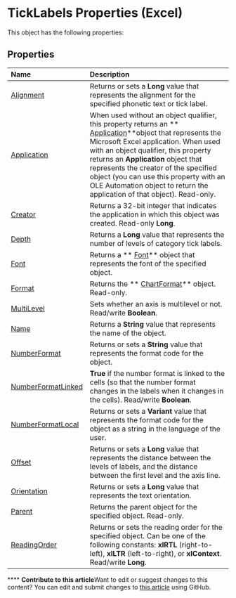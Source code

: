 
# TickLabels Properties (Excel)
This object has the following properties:

## Properties



|**Name**|**Description**|
|:-----|:-----|
| [Alignment](07298bc2-5b5b-2f6c-0bc5-012d7eada136.md)|Returns or sets a  **Long** value that represents the alignment for the specified phonetic text or tick label.|
| [Application](81b0c52c-23e0-889d-eb6b-22beae255730.md)|When used without an object qualifier, this property returns an  ** [Application](19b73597-5cf9-4f56-8227-b5211f657f6f.md)**object that represents the Microsoft Excel application. When used with an object qualifier, this property returns an  **Application** object that represents the creator of the specified object (you can use this property with an OLE Automation object to return the application of that object). Read-only.|
| [Creator](e319d5b6-9048-8823-0161-cba3ed4037f4.md)|Returns a 32-bit integer that indicates the application in which this object was created. Read-only  **Long**.|
| [Depth](657a5346-bce8-ff76-08f5-394b397c370e.md)|Returns a  **Long** value that represents the number of levels of category tick labels.|
| [Font](b241fa1f-592c-83ac-eb20-c5b0b7a94296.md)|Returns a  ** [Font](f4788ba4-1c4c-2f03-4d73-194bc9316825.md)** object that represents the font of the specified object.|
| [Format](96e6148c-723f-93e9-e01e-37671dff8d5e.md)|Returns the  ** [ChartFormat](edac71b7-ed38-6658-2cbf-6493dc1ad3ed.md)** object. Read-only.|
| [MultiLevel](f9f9d2bd-f3d0-e3a7-1630-f78e8b5777dc.md)|Sets whether an axis is multilevel or not. Read/write  **Boolean**. |
| [Name](a6edb084-c50f-df3e-22a2-dc811e72b419.md)|Returns a  **String** value that represents the name of the object.|
| [NumberFormat](f7bea9aa-73bf-9592-0764-28fa01eb5f48.md)|Returns or sets a  **String** value that represents the format code for the object.|
| [NumberFormatLinked](8ca8dc6c-b061-503e-f874-cd506242ea07.md)| **True** if the number format is linked to the cells (so that the number format changes in the labels when it changes in the cells). Read/write **Boolean**.|
| [NumberFormatLocal](0637816f-7737-5201-96a0-53389d24e8ed.md)|Returns or sets a  **Variant** value that represents the format code for the object as a string in the language of the user.|
| [Offset](a353b803-34a3-0ff9-83d2-3318c308ec35.md)|Returns or sets a  **Long** value that represents the distance between the levels of labels, and the distance between the first level and the axis line.|
| [Orientation](94ab0869-c4bf-7481-df88-84e4a53ec4d7.md)|Returns or sets a  **Long** value that represents the text orientation.|
| [Parent](7365e75c-d821-0f6e-f39b-1195574899b1.md)|Returns the parent object for the specified object. Read-only.|
| [ReadingOrder](9d430a87-5a01-1833-7a79-51a424695a80.md)|Returns or sets the reading order for the specified object. Can be one of the following constants:  **xlRTL** (right-to-left), **xlLTR** (left-to-right), or **xlContext**. Read/write  **Long**.|

****   **Contribute to this article**Want to edit or suggest changes to this content? You can edit and submit changes to  [this article](https://github.com/jhershey00/VBA_Excel_Test/OpenXMLCon/articles/a57fa101-e4b5-42e3-be96-d340f4ef5908.md) using GitHub.

